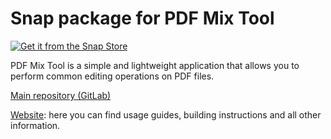 # Snap package for PDF Mix Tool

[![Get it from the Snap Store](https://snapcraft.io/static/images/badges/en/snap-store-black.svg)](https://snapcraft.io/pdfmixtool)

PDF Mix Tool is a simple and lightweight application that allows you to
perform common editing operations on PDF files.

[Main repository (GitLab)](https://gitlab.com/scarpetta/pdfmixtool)

[Website](https://scarpetta.eu/pdfmixtool/): here you can find usage
guides, building instructions and all other information.
